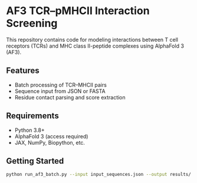 # AF3 TCR–pMHCII Interaction Screening

This repository contains code for modeling interactions between T cell receptors (TCRs) and MHC class II-peptide complexes using AlphaFold 3 (AF3).

## Features
- Batch processing of TCR–MHCII pairs
- Sequence input from JSON or FASTA
- Residue contact parsing and score extraction

## Requirements
- Python 3.8+
- AlphaFold 3 (access required)
- JAX, NumPy, Biopython, etc.

## Getting Started
```bash
python run_af3_batch.py --input input_sequences.json --output results/

